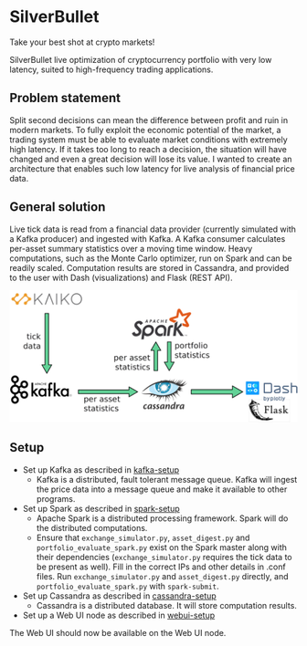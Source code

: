 # SilverBullet
Take your best shot at crypto markets!

SilverBullet live optimization of cryptocurrency portfolio with very low latency, suited to high-frequency trading applications.

## Problem statement
Split second decisions can mean the difference between profit and ruin in modern markets. To fully exploit the economic potential of the market, a trading system must be able to evaluate market conditions with extremely high latency. If it takes too long to reach a decision, the situation will have changed and even a great decision will lose its value. I wanted to create an architecture that enables such low latency for live analysis of financial price data.

## General solution
Live tick data is read from a financial data provider (currently simulated with a Kafka producer) and ingested with Kafka. A Kafka consumer calculates per-asset summary statistics over a moving time window. Heavy computations, such as the Monte Carlo optimizer, run on Spark and can be readily scaled. Computation results are stored in Cassandra, and provided to the user with Dash (visualizations) and Flask (REST API).

![](stack.png)

## Setup
* Set up Kafka as described in [kafka-setup](setup/kafka/kafka-setup.md)
	* Kafka is a distributed, fault tolerant message queue. Kafka will ingest the price data into a message queue and make it available to other programs.
* Set up Spark as described in [spark-setup](setup/spark/spark-setup.md)
	* Apache Spark is a distributed processing framework. Spark will do the distributed computations.
	* Ensure that `exchange_simulator.py`, `asset_digest.py` and `portfolio_evaluate_spark.py` exist on the Spark master along with their dependencies (`exchange_simulator.py` requires the tick data to be present as well). Fill in the correct IPs and other details in .conf files. Run `exchange_simulator.py` and `asset_digest.py` directly, and `portfolio_evaluate_spark.py` with `spark-submit`.
* Set up Cassandra as described in [cassandra-setup](setup/cassandra/cassandra-setup.md)
	* Cassandra is a distributed database. It will store computation results.
* Set up a Web UI node as described in [webui-setup](setup/webui/webui-setup.md)

The Web UI should now be available on the Web UI node.

